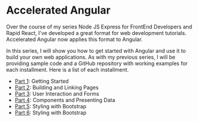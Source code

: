 # Accelerated Angular

Over the course of my series Node JS Express for FrontEnd Developers and Rapid React, I've developed a great format for web development tutorials. Accelerated Angular now applies this format to Angular.

In this series, I will show you how to get started with Angular and use it to build your own web applications. As with my previous series, I will be providing sample code and a GitHub repository with working examples for each installment. Here is a list of each installment.

* [Part 1](https://github.com/trider/accelerated-angular-tutorial/tree/2f32d2669ccba0f3b19b00552c85ba11a437a975/ng-task-tutorial-01 "ng-task-tutorial-01"): Getting Started
* [Part 2](https://github.com/trider/accelerated-angular-tutorial/tree/673afde938e8ccd51784d269f70564c14661640d/ng-task-tutorial-02 "ng-task-tutorial-02"): Building and Linking Pages
* [Part 3](https://github.com/trider/accelerated-angular-tutorial/tree/6a8d8af879d63940148944770be05ef7be234723/ng-task-tutorial-03 "ng-task-tutorial-03"): User Interaction and Forms
* [Part 4](https://github.com/trider/accelerated-angular-tutorial/tree/6a8d8af879d63940148944770be05ef7be234723/"ng-task-tutorial-04 "ng-task-tutorial-04"): Components and Presenting Data
* [Part 5](https://github.com/trider/accelerated-angular-tutorial/tree/7a9e7a288585a3735bbb81733075cd748296173d/ng-task-tutorial-05 "ng-task-tutorial-05"): Styling with Bootstrap
* [Part 6](https://github.com/trider/accelerated-angular-tutorial/tree/211acbfd99de9a67fcae438646f4d3ac19f23cdf/ng-task-tutorial-06 "ng-task-tutorial-06"): Styling with Bootstrap
